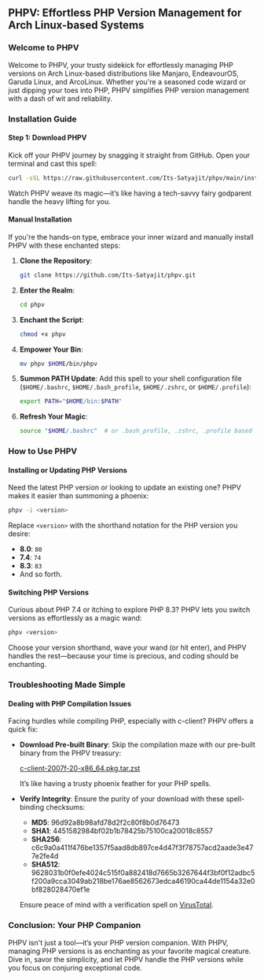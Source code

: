 ## PHPV: Effortless PHP Version Management for Arch Linux-based Systems

### Welcome to PHPV

Welcome to PHPV, your trusty sidekick for effortlessly managing PHP versions on Arch Linux-based distributions like Manjaro, EndeavourOS, Garuda Linux, and ArcoLinux. Whether you're a seasoned code wizard or just dipping your toes into PHP, PHPV simplifies PHP version management with a dash of wit and reliability.

### Installation Guide

#### Step 1: Download PHPV

Kick off your PHPV journey by snagging it straight from GitHub. Open your terminal and cast this spell:

```bash
curl -sSL https://raw.githubusercontent.com/Its-Satyajit/phpv/main/install.sh | bash
```

Watch PHPV weave its magic—it’s like having a tech-savvy fairy godparent handle the heavy lifting for you.

#### Manual Installation

If you're the hands-on type, embrace your inner wizard and manually install PHPV with these enchanted steps:

1. **Clone the Repository**:

    ```bash
    git clone https://github.com/Its-Satyajit/phpv.git
    ```

2. **Enter the Realm**:

    ```bash
    cd phpv
    ```

3. **Enchant the Script**:

    ```bash
    chmod +x phpv
    ```

4. **Empower Your Bin**:

    ```bash
    mv phpv $HOME/bin/phpv
    ```

5. **Summon PATH Update**:
   Add this spell to your shell configuration file (`$HOME/.bashrc`, `$HOME/.bash_profile`, `$HOME/.zshrc`, or `$HOME/.profile`):

    ```bash
    export PATH="$HOME/bin:$PATH"
    ```

6. **Refresh Your Magic**:
    ```bash
    source "$HOME/.bashrc"  # or .bash_profile, .zshrc, .profile based on your shell
    ```

### How to Use PHPV

#### Installing or Updating PHP Versions

Need the latest PHP version or looking to update an existing one? PHPV makes it easier than summoning a phoenix:

```bash
phpv -i <version>
```

Replace `<version>` with the shorthand notation for the PHP version you desire:

-   **8.0**: `80`
-   **7.4**: `74`
-   **8.3**: `83`
-   And so forth.

#### Switching PHP Versions

Curious about PHP 7.4 or itching to explore PHP 8.3? PHPV lets you switch versions as effortlessly as a magic wand:

```bash
phpv <version>
```

Choose your version shorthand, wave your wand (or hit enter), and PHPV handles the rest—because your time is precious, and coding should be enchanting.

### Troubleshooting Made Simple

#### Dealing with PHP Compilation Issues

Facing hurdles while compiling PHP, especially with c-client? PHPV offers a quick fix:

-   **Download Pre-built Binary**: Skip the compilation maze with our pre-built binary from the PHPV treasury:

    [c-client-2007f-20-x86_64.pkg.tar.zst](https://github.com/Its-Satyajit/phpv/blob/main/c-client/c-client-2007f-20-x86_64.pkg.tar.zst)

    It’s like having a trusty phoenix feather for your PHP spells.

-   **Verify Integrity**: Ensure the purity of your download with these spell-binding checksums:

    -   **MD5**: 96d92a8b98afd78d2f2c80f8b0d76473
    -   **SHA1**: 4451582984bf02b1b78425b75100ca20018c8557
    -   **SHA256**: c6c9a0a411f476be1357f5aad8db897ce4d47f3f78757acd2aade3e477e2fe4d
    -   **SHA512**: 9628031b0f0efe4024c515f0a882418d7665b3267644f3bf0f12adbc5f200a9cca3049ab218be176ae8562673edca46190ca44de1154a32e0bf828028470ef1e

    Ensure peace of mind with a verification spell on [VirusTotal](https://www.virustotal.com/gui/file/c6c9a0a411f476be1357f5aad8db897ce4d47f3f78757acd2aade3e477e2fe4d?nocache=1).

### Conclusion: Your PHP Companion

PHPV isn't just a tool—it’s your PHP version companion. With PHPV, managing PHP versions is as enchanting as your favorite magical creature. Dive in, savor the simplicity, and let PHPV handle the PHP versions while you focus on conjuring exceptional code.
